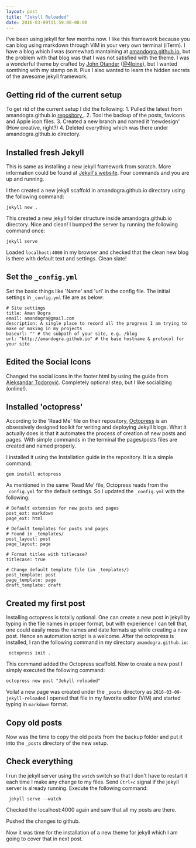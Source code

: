 ```yaml
---
layout: post
title: "Jekyll Reloaded"
date: 2016-03-09T11:59:00-08:00
---
```


I've been using jekyll for few months now. I like this framework because you can blog using markdown through ViM in your very own terminal (iTerm). I have a blog which I was (somewhat) mantaining at [amandogra.github.io](http://amandogra.github.io), but the problem with that blog was that I was not satisfied with the theme. I was a wonderful theme by crafted by [John Otander](http://johnotander.com/) ([@4lpine](https://twitter.com/4lpine)), but I wanted somthing with my stamp on it. Plus I also wanted to learn the hidden secrets of the awesome jekyll framework. 

## Getting rid of the current setup
To get rid of the current setup I did the following:
    1. Pulled the latest from amandogra.github.io [ repository ](https://github.com/amandogra/amandogra.github.io).
    2. Tool the backup of the posts, favicons and Apple icon files.
    3. Created a new branch and named it 'newdesign' (How creative, right?)
    4. Deleted everything which was there under amandogra.github.io directory.

## Installed fresh Jekyll
This is same as installing a new jekyll framework from scratch. More information could be found at [Jekyll's website](https://jekyllrb.com/). Four commands and you are up and running.

I then created a new jekyll scaffold in amandogra.github.io directory using the following command:

```
jekyll new .
```
This created a new jekyll folder structure inside amandogra.github.io directory. Nice and clean! I bumped the server by running the following command once:

```
jekyll serve
```
Loaded `localhost:4000` in my browser and checked that the clean new blog is there with default text and settings. Clean slate!

## Set the `_config.yml`
Set the basic things like 'Name' and 'url' in the config file. The initial settings in `_config.yml` file are as below:

```
# Site settings
title: Aman Dogra
email: amandogra@gmail.com
description: A single place to record all the progress I am trying to make or making in my projects
baseurl: "" # the subpath of your site, e.g. /blog
url: "http://amandogra.github.io" # the base hostname & protocol for your site

```

## Edited the Social Icons
Changed the social icons in the footer.html by using the guide from [Aleksandar Todorović](https://blog.r3bl.me/en/simple-social-media-links-jekyll/). Completely optional step, but I like socializing (online!).

## Installed 'octopress'
According to the 'Read Me' file on their repository, [Octopress](https://github.com/octopress/octopress) is an obsessively designed toolkit for writing and deploying Jekyll blogs. What it actually does is that it automates the process of creation of new posts and pages. With simple commands in the terminal the pages/posts files are created and named properly.

I installed it using the Installation guide in the repository. It is a simple command:

```
gem install octopress
```
As mentioned in the same 'Read Me' file, Octopress reads from the `_config.yml` for the default settings. So I updated the `_config.yml` with the following:

```
# Default extension for new posts and pages
post_ext: markdown
page_ext: html

# Default templates for posts and pages
# Found in _templates/
post_layout: post
page_layout: page

# Format titles with titlecase?
titlecase: true

# Change default template file (in _templates/)
post_template: post
page_template: page
draft_template: draft

```

## Created my first post
Installing octopress is totally optional. One can create a new post in jekyll by typing in the file names in proper format, but with experience I can tell that, one could easily mess the names and date formats up while creating a new post. Hence an automation script is a welcome.
After the octopress is installed, I ran the following command in my directory `amandogra.github.io`:

```
 octopress init .
```
This command added the Octopress scaffold. Now to create a new post I simply executed the following command:

```
octopress new post "Jekyll reloaded"
```
Voila! a new page was created under the `_posts` directory as `2016-03-09-jekyll-reloaded`
I opened that file in my favorite editor (ViM) and started typing in `markdown` format.

## Copy old posts
Now was the time to copy the old posts from the backup folder and put it into the `_posts` directory of the new setup.

## Check everything
I run the jekyll server using the `watch` switch so that I don't have to restart it each time I make any change to my files.
Send `Ctrl+c` signal if the jekyll server is already running. Execute the following command:

```
 jekyll serve --watch
```
Checked the localhost:4000 again and saw that all my posts are there.

Pushed the changes to github.

Now it was time for the installation of a new theme for jekyll which I am going to cover that in next post.
